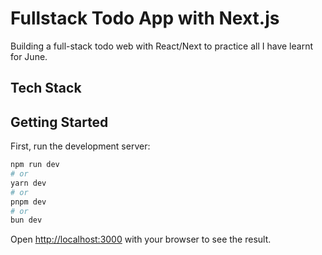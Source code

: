 # Fullstack Todo App with Next.js

Building a full-stack todo web with React/Next to practice all I have learnt for June.

## Tech Stack

## Getting Started

First, run the development server:

```bash
npm run dev
# or
yarn dev
# or
pnpm dev
# or
bun dev
```

Open [http://localhost:3000](http://localhost:3000) with your browser to see the result.

